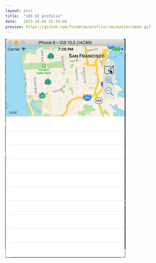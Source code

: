 ```yaml
---
layout: post
title:  "iOS UI profolio"
date:   2015-10-09 15:39:40
preview: https://github.com/futomtom/profile/raw/master/demo.gif
---
```


![Picture 1](https://github.com/futomtom/profile/raw/master/demo.gif)

